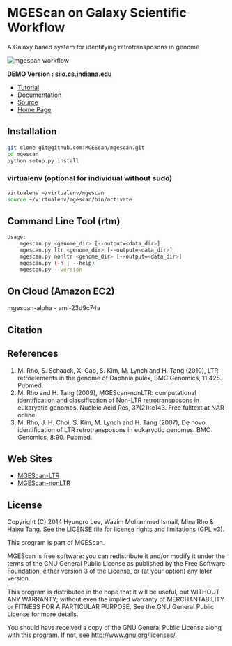 MGEScan on Galaxy Scientific Workflow
=====================================

A Galaxy based system for identifying retrotransposons in genome

![mgescan workflow](https://raw.githubusercontent.com/MGEScan/mgescan/master/docs/source/images/rtm-workflow-final.png)

**DEMO Version : [silo.cs.indiana.edu](http://silo.cs.indiana.edu:38080/)**

* [Tutorial](http://mgescan.readthedocs.org/en/latest/tutorial.html)
* [Documentation](http://mgescan.readthedocs.org/en/latest/index.html)
* [Source](https://github.com/MGEScan/mgescan/)
* [Home Page](http://mgescan.github.io/mgescan/)

Installation
------------

```sh
git clone git@github.com:MGEScan/mgescan.git
cd mgescan
python setup.py install
```

### virtualenv (optional for individual without sudo)


```sh
virtualenv ~/virtualenv/mgescan
source ~/virtualenv/mgescan/bin/activate
```

Command Line Tool (rtm)
-----------------------

```sh
Usage:
    mgescan.py <genome_dir> [--output=<data_dir>]
    mgescan.py ltr <genome_dir> [--output=<data_dir>]
    mgescan.py nonltr <genome_dir> [--output=<data_dir>]
    mgescan.py (-h | --help)
    mgescan.py --version
```

On Cloud (Amazon EC2)
---------------------
mgescan-alpha - ami-23d9c74a

Citation
--------

References
-----------

1. M. Rho, S. Schaack, X. Gao, S. Kim, M. Lynch and H. Tang (2010), LTR retroelements in the genome of Daphnia pulex, BMC Genomics, 11:425. Pubmed. 
2. M. Rho and H. Tang (2009), MGEScan-nonLTR: computational identification and classification of Non-LTR retrotransposons in eukaryotic genomes. Nucleic Acid Res, 37(21):e143. Free fulltext at NAR online 
3. M. Rho, J. H. Choi, S. Kim, M. Lynch and H. Tang (2007), De novo identification of LTR retrotransposons in eukaryotic genomes. BMC Genomics, 8:90. Pubmed. 

Web Sites
---------

* [MGEScan-LTR](http://darwin.informatics.indiana.edu/cgi-bin/evolution/daphnia_ltr.pl)
* [MGEScan-nonLTR](http://darwin.informatics.indiana.edu/cgi-bin/evolution/nonltr/nonltr.pl)

License
-------
Copyright (C) 2014 Hyungro Lee, Wazim Mohammed Ismail, Mina Rho & Haixu Tang. See the LICENSE file for license rights and limitations (GPL v3).

This program is part of MGEScan.

MGEScan is free software: you can redistribute it and/or modify
it under the terms of the GNU General Public License as published by
the Free Software Foundation, either version 3 of the License, or
(at your option) any later version.

This program is distributed in the hope that it will be useful,
but WITHOUT ANY WARRANTY; without even the implied warranty of
MERCHANTABILITY or FITNESS FOR A PARTICULAR PURPOSE.  See the
GNU General Public License for more details.

You should have received a copy of the GNU General Public License
along with this program.  If not, see <http://www.gnu.org/licenses/>.
